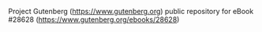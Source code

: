 Project Gutenberg (https://www.gutenberg.org) public repository for eBook #28628 (https://www.gutenberg.org/ebooks/28628)

